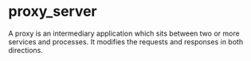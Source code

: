 # proxy_server
A proxy is an intermediary application which sits between two or more services and processes. It modifies the requests and responses in both directions.
